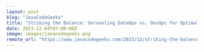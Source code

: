 ```yaml
---
layout: post
blog: "JavaCodeGeeks"
title: "Striking the Balance: Unraveling DataOps vs. DevOps for Optimal Efficiency in Data-Driven Ecosystems"
date: 2023-12-04T07:00:00Z
image: images/javacodegeeks.png
remote_url: "https://www.javacodegeeks.com/2023/12/striking-the-balance-unraveling-dataops-vs-devops-for-optimal-efficiency-in-data-driven-ecosystems.html"
---
```


